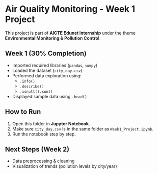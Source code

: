 # Air Quality Monitoring - Week 1 Project

This project is part of **AICTE Edunet Internship** under the theme **Environmental Monitoring & Pollution Control**.

## Week 1 (30% Completion)
- Imported required libraries (`pandas`, `numpy`)
- Loaded the dataset (`city_day.csv`)
- Performed data exploration using:
  - `.info()`
  - `.describe()`
  - `.isnull().sum()`
- Displayed sample data using `.head()`

## How to Run
1. Open this folder in **Jupyter Notebook**.
2. Make sure `city_day.csv` is in the same folder as `Week1_Project.ipynb`.
3. Run the notebook step by step.

## Next Steps (Week 2)
- Data preprocessing & cleaning
- Visualization of trends (pollution levels by city/year)
